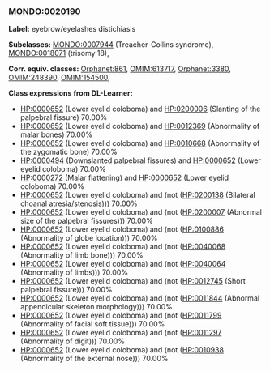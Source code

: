 
### [MONDO:0020190](http://purl.obolibrary.org/obo/MONDO_0020190)
**Label:** eyebrow/eyelashes distichiasis

**Subclasses:** [MONDO:0007944](http://purl.obolibrary.org/obo/MONDO_0007944) (Treacher-Collins syndrome), [MONDO:0018071](http://purl.obolibrary.org/obo/MONDO_0018071) (trisomy 18), 

**Corr. equiv. classes:** [Orphanet:861](http://www.orpha.net/ORDO/Orphanet_861), [OMIM:613717](http://purl.obolibrary.org/obo/OMIM_613717), [Orphanet:3380](http://www.orpha.net/ORDO/Orphanet_3380), [OMIM:248390](http://purl.obolibrary.org/obo/OMIM_248390), [OMIM:154500](http://purl.obolibrary.org/obo/OMIM_154500), 

**Class expressions from DL-Learner:**

- [HP:0000652](http://purl.obolibrary.org/obo/HP_0000652) (Lower eyelid coloboma) and [HP:0200006](http://purl.obolibrary.org/obo/HP_0200006) (Slanting of the palpebral fissure) 70.00%
- [HP:0000652](http://purl.obolibrary.org/obo/HP_0000652) (Lower eyelid coloboma) and [HP:0012369](http://purl.obolibrary.org/obo/HP_0012369) (Abnormality of malar bones) 70.00%
- [HP:0000652](http://purl.obolibrary.org/obo/HP_0000652) (Lower eyelid coloboma) and [HP:0010668](http://purl.obolibrary.org/obo/HP_0010668) (Abnormality of the zygomatic bone) 70.00%
- [HP:0000494](http://purl.obolibrary.org/obo/HP_0000494) (Downslanted palpebral fissures) and [HP:0000652](http://purl.obolibrary.org/obo/HP_0000652) (Lower eyelid coloboma) 70.00%
- [HP:0000272](http://purl.obolibrary.org/obo/HP_0000272) (Malar flattening) and [HP:0000652](http://purl.obolibrary.org/obo/HP_0000652) (Lower eyelid coloboma) 70.00%
- [HP:0000652](http://purl.obolibrary.org/obo/HP_0000652) (Lower eyelid coloboma) and (not ([HP:0200138](http://purl.obolibrary.org/obo/HP_0200138) (Bilateral choanal atresia/stenosis))) 70.00%
- [HP:0000652](http://purl.obolibrary.org/obo/HP_0000652) (Lower eyelid coloboma) and (not ([HP:0200007](http://purl.obolibrary.org/obo/HP_0200007) (Abnormal size of the palpebral fissures))) 70.00%
- [HP:0000652](http://purl.obolibrary.org/obo/HP_0000652) (Lower eyelid coloboma) and (not ([HP:0100886](http://purl.obolibrary.org/obo/HP_0100886) (Abnormality of globe location))) 70.00%
- [HP:0000652](http://purl.obolibrary.org/obo/HP_0000652) (Lower eyelid coloboma) and (not ([HP:0040068](http://purl.obolibrary.org/obo/HP_0040068) (Abnormality of limb bone))) 70.00%
- [HP:0000652](http://purl.obolibrary.org/obo/HP_0000652) (Lower eyelid coloboma) and (not ([HP:0040064](http://purl.obolibrary.org/obo/HP_0040064) (Abnormality of limbs))) 70.00%
- [HP:0000652](http://purl.obolibrary.org/obo/HP_0000652) (Lower eyelid coloboma) and (not ([HP:0012745](http://purl.obolibrary.org/obo/HP_0012745) (Short palpebral fissure))) 70.00%
- [HP:0000652](http://purl.obolibrary.org/obo/HP_0000652) (Lower eyelid coloboma) and (not ([HP:0011844](http://purl.obolibrary.org/obo/HP_0011844) (Abnormal appendicular skeleton morphology))) 70.00%
- [HP:0000652](http://purl.obolibrary.org/obo/HP_0000652) (Lower eyelid coloboma) and (not ([HP:0011799](http://purl.obolibrary.org/obo/HP_0011799) (Abnormality of facial soft tissue))) 70.00%
- [HP:0000652](http://purl.obolibrary.org/obo/HP_0000652) (Lower eyelid coloboma) and (not ([HP:0011297](http://purl.obolibrary.org/obo/HP_0011297) (Abnormality of digit))) 70.00%
- [HP:0000652](http://purl.obolibrary.org/obo/HP_0000652) (Lower eyelid coloboma) and (not ([HP:0010938](http://purl.obolibrary.org/obo/HP_0010938) (Abnormality of the external nose))) 70.00%


